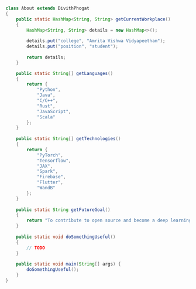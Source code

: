 <!---
coddiw0mple/coddiw0mple is a ✨ special ✨ repository because its `README.md` (this file) appears on your GitHub profile.
You can click the Preview link to take a look at your changes.
--->
```java

class About extends DivithPhogat
{
    public static HashMap<String, String> getCurrentWorkplace()
    {
        HashMap<String, String> details = new HashMap<>();
        
        details.put("college", "Amrita Vishwa Vidyapeetham");
        details.put("position", "student");
        
        return details;
    }

    public static String[] getLanguages()
    {
        return {
            "Python",
            "Java",
            "C/C++",
            "Rust",
            "JavaScript",
            "Scala"
        };
    }
    
    public static String[] getTechnologies()
    {
        return {
            "PyTorch",
            "Tensorflow",
            "JAX",
            "Spark",
            "Firebase",
            "Flutter",
            "WandB"
        };
    }
    
    public static String getFutureGoal()
    {
        return "To contribute to open source and become a deep learning professional.";
    }
    
    public static void doSomethingUseful()
    {
        // TODO
    }    
    
    public static void main(String[] args) {
        doSomethingUseful();
    }
}
```
